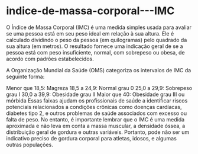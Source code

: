 # indice-de-massa-corporal---IMC

O Índice de Massa Corporal (IMC) é uma medida simples usada para avaliar se uma pessoa está em seu peso ideal em relação à sua altura. Ele é calculado dividindo o peso da pessoa (em quilogramas) pelo quadrado da sua altura (em metros). O resultado fornece uma indicação geral de se a pessoa está com peso insuficiente, normal, com sobrepeso ou obesa, de acordo com padrões estabelecidos.

A Organização Mundial da Saúde (OMS) categoriza os intervalos de IMC da seguinte forma:

Menor que 18,5: Magreza
18,5 a 24,9: Normal grau 0
25,0 a 29,9: Sobrepeso grau I
30,0 a 39,9: Obesidade grau II
Maior que 40: Obesidade grau III ou mórbida
Essas faixas ajudam os profissionais de saúde a identificar riscos potenciais relacionados a condições crônicas como doenças cardíacas, diabetes tipo 2, e outros problemas de saúde associados com excesso ou falta de peso. No entanto, é importante lembrar que o IMC é uma medida aproximada e não leva em conta a massa muscular, a densidade óssea, a distribuição geral de gordura e outras variáveis. Portanto, pode não ser um indicativo preciso de gordura corporal para atletas, idosos, e algumas outras populações.
